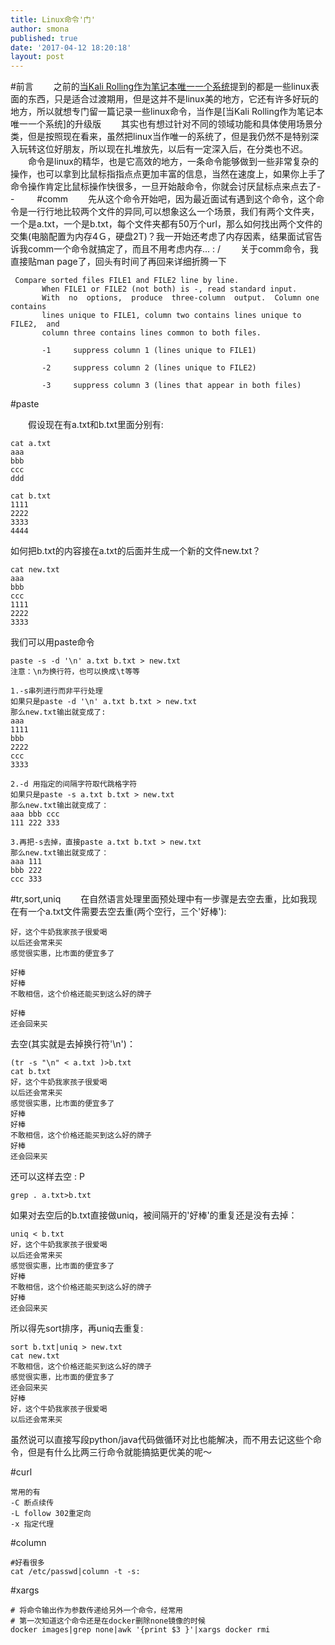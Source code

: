 ```yaml
---
title: Linux命令'门'
author: smona
published: true
date: '2017-04-12 18:20:18'
layout: post
---
```


#前言
　　之前的[当Kali Rolling作为笔记本唯一一个系统](http://blog.csdn.net/qq_29245097/article/details/52756012)提到的都是一些linux表面的东西，只是适合过渡期用，但是这并不是linux美的地方，它还有许多好玩的地方，所以就想专门留一篇记录一些linux命令，当作是[当Kali Rolling作为笔记本唯一一个系统]的升级版
　　其实也有想过针对不同的领域功能和具体使用场景分类，但是按照现在看来，虽然把linux当作唯一的系统了，但是我仍然不是特别深入玩转这位好朋友，所以现在扎堆放先，以后有一定深入后，在分类也不迟。
　　命令是linux的精华，也是它高效的地方，一条命令能够做到一些非常复杂的操作，也可以拿到比鼠标指指点点更加丰富的信息，当然在速度上，如果你上手了命令操作肯定比鼠标操作快很多，一旦开始敲命令，你就会讨厌鼠标点来点去了- -
　　
#comm
　　先从这个命令开始吧，因为最近面试有遇到这个命令，这个命令是一行行地比较两个文件的异同,可以想象这么一个场景，我们有两个文件夹，一个是a.txt，一个是b.txt，每个文件夹都有50万个url，那么如何找出两个文件的交集(电脑配置为内存4Ｇ，硬盘2T)？我一开始还考虑了内存因素，结果面试官告诉我comm一个命令就搞定了，而且不用考虑内存... : /
　　关于comm命令，我直接贴man page了，回头有时间了再回来详细折腾一下
```
 Compare sorted files FILE1 and FILE2 line by line.
       When FILE1 or FILE2 (not both) is -, read standard input.
       With  no  options,  produce  three-column  output.  Column one contains
       lines unique to FILE1, column two contains lines unique to  FILE2,  and
       column three contains lines common to both files.
       
       -1     suppress column 1 (lines unique to FILE1)

       -2     suppress column 2 (lines unique to FILE2)

       -3     suppress column 3 (lines that appear in both files)
```

#paste

　　假设现在有a.txt和b.txt里面分别有:
```
cat a.txt
aaa
bbb
ccc
ddd
```
```
cat b.txt
1111
2222
3333
4444
```
如何把b.txt的内容接在a.txt的后面并生成一个新的文件new.txt？
```
cat new.txt
aaa
bbb
ccc
1111
2222
3333
```
我们可以用paste命令
```
paste -s -d '\n' a.txt b.txt > new.txt
注意：\n为换行符，也可以换成\t等等

1.-s串列进行而非平行处理
如果只是paste -d '\n' a.txt b.txt > new.txt
那么new.txt输出就变成了:
aaa
1111
bbb
2222
ccc
3333

2.-d 用指定的间隔字符取代跳格字符
如果只是paste -s a.txt b.txt > new.txt
那么new.txt输出就变成了：
aaa	bbb	ccc
111	222	333

3.再把-s去掉，直接paste a.txt b.txt > new.txt
那么new.txt输出就变成了：
aaa	111
bbb	222
ccc	333
```

#tr,sort,uniq
　　在自然语言处理里面预处理中有一步骤是去空去重，比如我现在有一个a.txt文件需要去空去重(两个空行，三个'好棒'):
```
好，这个牛奶我家孩子很爱喝
以后还会常来买
感觉很实惠，比市面的便宜多了

好棒
好棒
不敢相信，这个价格还能买到这么好的牌子

好棒
还会回来买
```

去空(其实就是去掉换行符'\n')：
```
(tr -s "\n" < a.txt )>b.txt
cat b.txt
好，这个牛奶我家孩子很爱喝
以后还会常来买
感觉很实惠，比市面的便宜多了
好棒
好棒
不敢相信，这个价格还能买到这么好的牌子
好棒
还会回来买
```

还可以这样去空 : P
```
grep . a.txt>b.txt
```

如果对去空后的b.txt直接做uniq，被间隔开的'好棒'的重复还是没有去掉：
```
uniq < b.txt 
好，这个牛奶我家孩子很爱喝
以后还会常来买
感觉很实惠，比市面的便宜多了
好棒
不敢相信，这个价格还能买到这么好的牌子
好棒
还会回来买
```
所以得先sort排序，再uniq去重复:
```
sort b.txt|uniq > new.txt
cat new.txt
不敢相信，这个价格还能买到这么好的牌子
感觉很实惠，比市面的便宜多了
还会回来买
好棒
好，这个牛奶我家孩子很爱喝
以后还会常来买
```
虽然说可以直接写段python/java代码做循环对比也能解决，而不用去记这些个命令，但是有什么比两三行命令就能搞掂更优美的呢～



#curl
```
常用的有
-C 断点续传
-L follow 302重定向
-x 指定代理
```

#column
```
#好看很多
cat /etc/passwd|column -t -s:
```

#xargs
```
# 将命令输出作为参数传递给另外一个命令，经常用
# 第一次知道这个命令还是在docker删除none镜像的时候
docker images|grep none|awk '{print $3 }'|xargs docker rmi
```
